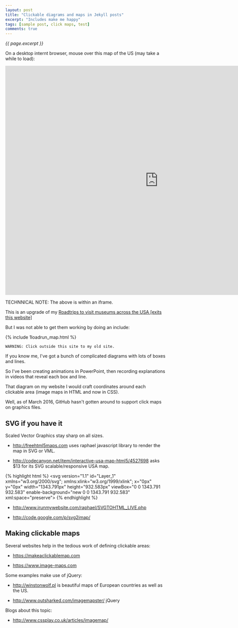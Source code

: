 ```yaml
---
layout: post
title: "Clickable diagrams and maps in Jekyll posts"
excerpt: "Includes make me happy"
tags: [sample post, click maps, test]
comments: true
---
```

<i>{{ page.excerpt }}</i>

On a desktop internt browser, mouse over this map of the US (may take a while to load):

<iframe src="https://www.makeaclickablemap.com/map.php?dd079c4716f558afc7fca114027f699f7c2c005f" frameborder="0" scrolling="no" height="720" width="960"></iframe>

TECHNNICAL NOTE: The above is within an iframe.

This is an upgrade of my <a target="_blank" href="http://wilsonmar.com/1usa.htm">
Roadtrips to visit museums across the USA [exits this website]</a>

But I was not able to get them working by doing an include:

{% include 1loadrun_map.html %}

    WARNING: Click outside this site to my old site.
 
If you know me, I've got a bunch of complicated diagrams with lots of boxes and lines.

So I've been creating animations in PowerPoint, then recording explanations in videos 
that reveal each box and line.

That diagram on my website I would craft coordinates around each clickable area
(image maps in HTML and now in CSS).

Well, as of March 2016, GitHub hasn't gotten around to support click maps on graphics files.

## SVG if you have it
Scaled Vector Graphics stay sharp on all sizes.

   * http://freehtml5maps.com
   uses raphael javascript library to render the map in SVG or VML.

   * http://codecanyon.net/item/interactive-usa-map-html5/4527698
   asks $13 for its SVG scalable/responsive USA map.

{% highlight html %}
<svg version="1.1" id="Layer_1" xmlns="w3.org/2000/svg"; xmlns:xlink="w3.org/1999/xlink"; x="0px" y="0px" width="1343.791px" height="932.583px" viewBox="0 0 1343.791 932.583" enable-background="new 0 0 1343.791 932.583" xml:space="preserve"> <g id="Panama"> <path fill="#FDF9D1" stroke="#918E8F" d="..."/> </g> </svg> 
{% endhighlight %}

   * http://www.irunmywebsite.com/raphael/SVGTOHTML_LIVE.php

   * http://code.google.com/p/svg2imap/


## Making clickable maps
Several websites help in the tedious work of defining clickable areas:

   * https://makeaclickablemap.com

   * https://www.image-maps.com

Some examples make use of jQuery:

   * http://winstonwolf.pl
     is beautiful maps of European countries as well as the US.

   * http://www.outsharked.com/imagemapster/
     jQuery

Blogs about this topic:

   * http://www.cssplay.co.uk/articles/imagemap/